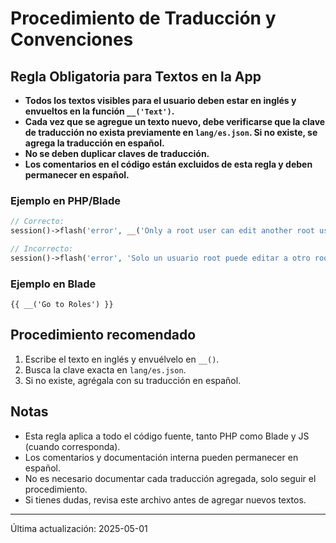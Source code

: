 # Procedimiento de Traducción y Convenciones

## Regla Obligatoria para Textos en la App

- **Todos los textos visibles para el usuario deben estar en inglés y envueltos en la función `__('Text')`.**
- **Cada vez que se agregue un texto nuevo, debe verificarse que la clave de traducción no exista previamente en `lang/es.json`. Si no existe, se agrega la traducción en español.**
- **No se deben duplicar claves de traducción.**
- **Los comentarios en el código están excluidos de esta regla y deben permanecer en español.**

### Ejemplo en PHP/Blade
```php
// Correcto:
session()->flash('error', __('Only a root user can edit another root user.'));

// Incorrecto:
session()->flash('error', 'Solo un usuario root puede editar a otro root.');
```

### Ejemplo en Blade
```blade
{{ __('Go to Roles') }}
```

## Procedimiento recomendado
1. Escribe el texto en inglés y envuélvelo en `__()`.
2. Busca la clave exacta en `lang/es.json`.
3. Si no existe, agrégala con su traducción en español.

## Notas
- Esta regla aplica a todo el código fuente, tanto PHP como Blade y JS (cuando corresponda).
- Los comentarios y documentación interna pueden permanecer en español.
- No es necesario documentar cada traducción agregada, solo seguir el procedimiento.
- Si tienes dudas, revisa este archivo antes de agregar nuevos textos.

---

Última actualización: 2025-05-01
